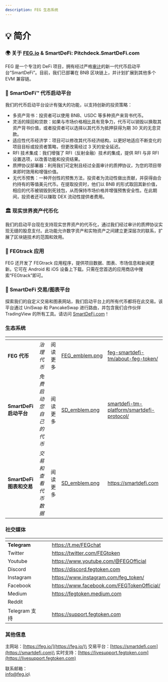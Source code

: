 ```yaml
---
description: FEG 生态系统
---
```


# 💡 简介

### 🌍 关于 [FEG.io](https://fegtoken.com/) & SmartDeFi: Pitchdeck.SmartDeFi.com

FEG 是一个专注的 DeFi 项目，拥有经过严格[审计](welcome/security-audits.md)的新一代代币启动平台“SmartDeFi”。目前，我们已部署在 BNB 区块链上，并计划扩展到其他多个 EVM 兼容链。

### 💼 SmartDeFi™ 代币启动平台

我们的代币启动平台设计有强大的功能，以支持创新的投资策略：

* 多资产背书：投资者可以使用 BNB、USDC 等多种资产来背书代币。
* 灵活的赎回和贷款：如果与市场价格相比具有竞争力，代币可以销毁以换取其资产背书价值，或者投资者可以选择以其代币为抵押获得为期 30 天的无息贷款。
* 适应性代币经济学：项目可以修改其代币经济结构，以更好地适应不断变化的项目目标或投资者策略，但更改需经过 3 天的安全延迟。
* RFI 技术集成：我们增强了 RFI（反射金融）技术的集成，提供 RFI 与非 RFI 设置选项，以改善功能和投资结果。
* 质押协议部署器：利用我们可定制且经过全面审计的质押协议，为您的项目带来即时效用和增强价值。
* 无代币预售：一种开创性的预售方法，投资者为流动性做出贡献，并获得由合约持有的等值美元代币。在提取投资时，他们以 BNB 的形式取回其新价值，相应的代币被销毁到死钱包，从而保持市场价格并增强预售安全性。在此期间，投资者还可以赚取 DEX 流动性提供者费用。

### 🏛 现实世界资产代币化

我们的启动平台现在支持现实世界资产的代币化，通过我们经过审计的质押协议实现无缝的股息支付。此功能允许数字资产和实物资产之间建立更深层次的联系，扩展了区块链技术的范围和效用。

### 📱 FEGtrack 应用

FEG 还开发了 FEGtrack 应用程序，提供项目数据、图表、市场信息和新闻更新。它可在 Android 和 iOS 设备上下载。只需在您首选的应用商店中搜索“FEGtrack”即可。&#x20;

### 🔗 SmartDeFi 交易/图表平台

探索我们的自定义交易和图表网站，我们启动平台上的所有代币都将在此交易。该平台通过 UniSwap 和 PancakeSwap 进行路由，并包含我们合作伙伴 TradingView 的所有工具。请访问 [SmartDeFi.com](https://smartdefi.com)！

### 生态系统

<table data-view="cards" data-full-width="false"><thead><tr><th></th><th></th><th></th><th data-hidden data-card-cover data-type="files"></th><th data-hidden data-card-target data-type="content-ref"></th></tr></thead><tbody><tr><td><strong>FEG 代币</strong></td><td><em>治理代币</em></td><td>阅读更多</td><td><a href=".gitbook/assets/FEG_emblem.png">FEG_emblem.png</a></td><td><a href="feg-smartdefi-tm/about-feg-token/">feg-smartdefi-tm/about-feg-token/</a></td></tr><tr><td><strong>SmartDeFi 启动平台</strong></td><td><em>免费启动您自己的代币</em></td><td>阅读更多</td><td><a href=".gitbook/assets/SD_emblem.png">SD_emblem.png</a></td><td><a href="smartdefi-tm-platform/smartdefi-protocol/">smartdefi-tm-platform/smartdefi-protocol/</a></td></tr><tr><td><strong>SmartDeFi 图表和交易</strong></td><td><em>交易和查看代币数据</em></td><td>阅读更多</td><td><a href=".gitbook/assets/SD_emblem.png">SD_emblem.png</a></td><td><a href="https://smartdefi.com">https://smartdefi.com</a></td></tr></tbody></table>

### 社交媒体

<table data-view="cards"><thead><tr><th></th><th data-hidden></th><th data-hidden></th><th data-hidden data-card-target data-type="content-ref"></th></tr></thead><tbody><tr><td><strong>Telegram</strong></td><td></td><td></td><td><a href="https://t.me/FEGchat"> https://t.me/FEGchat</a></td></tr><tr><td>Twitter</td><td></td><td></td><td><a href="https://twitter.com/FEGtoken"> https://twitter.com/FEGtoken</a></td></tr><tr><td>Youtube</td><td></td><td></td><td><a href="https://www.youtube.com/@FEGOfficial">https://www.youtube.com/@FEGOfficial </a></td></tr><tr><td>Discord</td><td></td><td></td><td><a href="https://discord.fegtoken.com">https://discord.fegtoken.com</a></td></tr><tr><td>Instagram</td><td></td><td></td><td><a href="https://www.instagram.com/feg_token/">https://www.instagram.com/feg_token/ </a></td></tr><tr><td>Facebook</td><td></td><td></td><td><a href="https://www.facebook.com/FEGTokenOfficial/">https://www.facebook.com/FEGTokenOfficial/ </a></td></tr><tr><td>Medium</td><td></td><td></td><td><a href="https://fegtoken.medium.com">https://fegtoken.medium.com</a></td></tr><tr><td>Reddit</td><td></td><td></td><td></td></tr><tr><td>Telegram 支持</td><td></td><td></td><td><a href="https://support.fegtoken.com">https://support.fegtoken.com</a></td></tr></tbody></table>

### 其他信息

主网站：[https://feg.io/](https://feg.io/)\
交易平台：[https://smartdefi.com](https://smartdefi.com)\
实时支持：[https://livesupport.fegtoken.com](https://livesupport.fegtoken.com)

联系邮箱：\
[info@feg.io](mailto:info@feg.io)\
